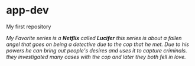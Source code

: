 # app-dev
My first repository

*My Favorite series is a **Netflix** called **Lucifer** this series is about a fallen angel that goes on being a detective due to the cop that he met. Due to his powers he can bring out people's desires and uses it to capture criminals. they investigated many cases with the cop and later they both fell in love.*
